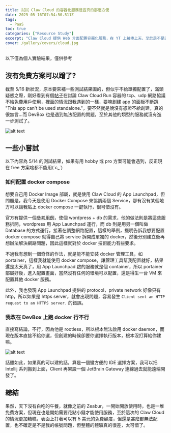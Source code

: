 ```yaml
---
title: 試試 Claw Cloud 的容器化服務是否真的那麼方便
date: 2025-05-16T07:54:50.511Z
tags:
  - PaaS
toc: true
categories: ["Resource Study"]
excerpt: "Claw Cloud 提供 Web 介面配置容器化服務，在 YT 上被捧上天，至於是不是這麼好用，還得觀察觀察"
cover: /gallery/covers/cloud.jpg
---
```


以下僅為個人實驗結果，僅供參考

## 沒有免費方案可以蹭了?
截至 5/16 新狀況，原本要來補一些測試結果圖的，但似乎不給單獨配置了，滿頭疑惑之際，剛好看到有個[帖子](https://www.nodeseek.com/post-340499-3)在討論 Claw Cloud Run 容器的 tcp、udp 網路協議不給免費用戶使用，裡面的情況跟我遇到的一樣，要嘛創建 app 的面板不斷跳 "This app can't be used standalone."，要不然就是說沒有憑證不給創建，真的很無言...而 DevBox 也是遇到無法配置的問題，至於其他的類型的服務就沒有進一步測試了。

![alt text](/gallery/2025-05-16/image1.png)

## 一些小嘗試

以下內容為 5/14 的測試結果，如果有用 hobby 或 pro 方案可能會遇到，反正現在 free 方案啥都不能用(´c_`)

###  如何配置 docker compose

想要自己用 Docker Image 部屬，就是使用 Claw Cloud 的 App Launchpad，但問題是，我今天是使用 Docker Compose 來協調兩個 Service，那有沒有某個地方可以讓我貼上 docker compose 一鍵執行，很可惜沒有。

官方有提供一個[參考用例](https://docs.run.claw.cloud/clawcloud-run/migration/migrate-from-docker-compose)，使個 wordpress + db 的需求，他的做法則是將這些服務拆開，wordpress 用 App Launchpad 運行，而 db 則是用另一個叫做 Database 的方式運行，接著在調整網路配置，這樣的舉例，擺明告訴我想要配置 docker compose 就得自己將 service 拆開成單獨的 docker，然後分別建立後再想辦法解決網路問題，因此這樣就對於 docker 技術能力有些要求。

不過我有想到一個奇怪的作法，就是能不能安裝 docker 管理工具，如 portainer，這樣我就能使用 docker compose，讓管理工具幫我配置就好，結果還是太天真了，用 App Launchpad 啟的服務就是個 container，所以 portainer 部屬好後，進入配置畫面，當然沒有任何的環境可以配置，還是得生一台 VM 來配置其他 docker 服務。

此外，我也發現 App Launchpad 提供的 protocol，private network 好像只有 http，所以如果是 https server，就會出現問題，容易發生 `Client sent an HTTP request to an HTTPS server.` 的錯誤。

###  我改在 DevBox 上跑 docker 行不行

直接寫結論，不行，因為他是 rootless，所以根本無法啟用 docker daemon，而現在版本直接不給你選，但創建的時候卻要你選擇執行版本，根本沒打算給你建嘛。

![alt text](/gallery/2025-05-16/image2.png)

話雖如此，如果真的可以建的話，算是一個蠻方便的 IDE 選擇方案，我可以把 Intellij 系列搬到上面，Client 再架設一個 JetBrain Gateway 連線過去就能遠端開發了。

## 總結

果然，天下沒有白吃的午餐，就像之前的 Zeabur，一開始開放使用時，也是一堆免費方案，但現在也是開始需要花點小錢才能使用服務，至於這次的 Claw Cloud 的情況更加糟糕，表面上打著可以有 5 美元的免費額度，但還是甚麼都無法配置，也不確定是不是我的帳號問題，但整體的體驗真的很差，太可惜了。